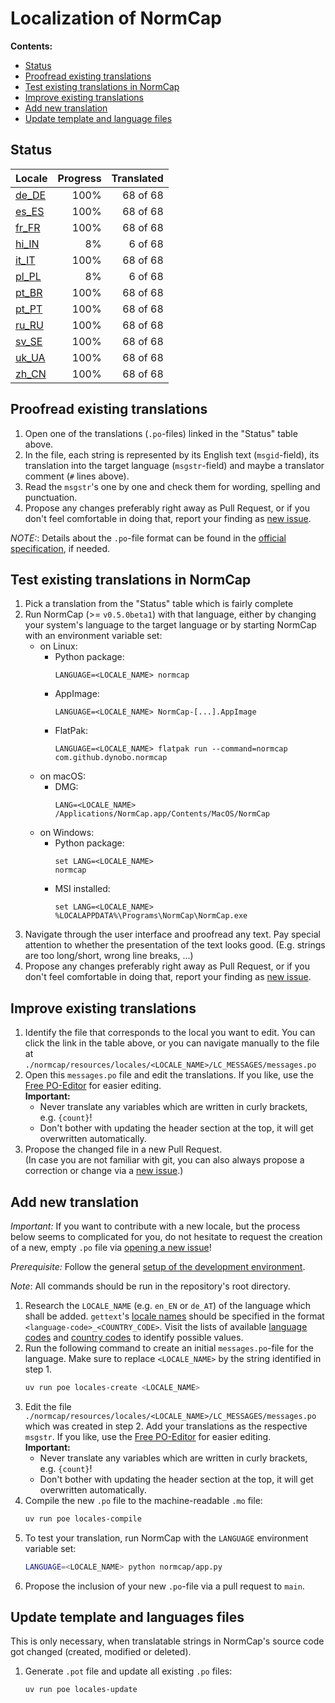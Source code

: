 # Localization of NormCap

**Contents:**

- [Status](#status)
- [Proofread existing translations](#proofread-existing-translations)
- [Test existing translations in NormCap](#test-existing-translations-in-normcap)
- [Improve existing translations](#improve-existing-translations)
- [Add new translation](#add-new-translation)
- [Update template and language files](#update-template-and-languages-files)

## Status

<!-- Generated automatically! -->

| Locale                                   | Progress | Translated |
| :--------------------------------------- | -------: | ---------: |
| [de_DE](./de_DE/LC_MESSAGES/messages.po) |     100% |   68 of 68 |
| [es_ES](./es_ES/LC_MESSAGES/messages.po) |     100% |   68 of 68 |
| [fr_FR](./fr_FR/LC_MESSAGES/messages.po) |     100% |   68 of 68 |
| [hi_IN](./hi_IN/LC_MESSAGES/messages.po) |       8% |    6 of 68 |
| [it_IT](./it_IT/LC_MESSAGES/messages.po) |     100% |   68 of 68 |
| [pl_PL](./pl_PL/LC_MESSAGES/messages.po) |       8% |    6 of 68 |
| [pt_BR](./pt_BR/LC_MESSAGES/messages.po) |     100% |   68 of 68 |
| [pt_PT](./pt_PT/LC_MESSAGES/messages.po) |     100% |   68 of 68 |
| [ru_RU](./ru_RU/LC_MESSAGES/messages.po) |     100% |   68 of 68 |
| [sv_SE](./sv_SE/LC_MESSAGES/messages.po) |     100% |   68 of 68 |
| [uk_UA](./uk_UA/LC_MESSAGES/messages.po) |     100% |   68 of 68 |
| [zh_CN](./zh_CN/LC_MESSAGES/messages.po) |     100% |   68 of 68 |

## Proofread existing translations

1. Open one of the translations (`.po`-files) linked in the "Status" table above.
1. In the file, each string is represented by its English text (`msgid`-field), its
    translation into the target language (`msgstr`-field) and maybe a translator
    comment (`#` lines above).
1. Read the `msgstr`'s one by one and check them for wording, spelling and punctuation.
1. Propose any changes preferably right away as Pull Request, or if you don't feel
    comfortable in doing that, report your finding as
    [new issue](https://github.com/dynobo/normcap/issues/new).

_NOTE:_: Details about the `.po`-file format can be found in the
[official specification](https://www.gnu.org/software/gettext/manual/html_node/PO-Files.html), if needed.

## Test existing translations in NormCap

1. Pick a translation from the "Status" table which is fairly complete
1. Run NormCap (>= `v0.5.0beta1`) with that language, either by changing your system's
    language to the target language or by starting NormCap with an environment variable
    set:
    - on Linux:
        - Python package:
            ```
            LANGUAGE=<LOCALE_NAME> normcap
            ```
        - AppImage:
            ```
            LANGUAGE=<LOCALE_NAME> NormCap-[...].AppImage
            ```
        - FlatPak:
            ```
            LANGUAGE=<LOCALE_NAME> flatpak run --command=normcap com.github.dynobo.normcap
            ```
    - on macOS:
        - DMG:
            ```
            LANG=<LOCALE_NAME> /Applications/NormCap.app/Contents/MacOS/NormCap
            ```
    - on Windows:
        - Python package:
            ```
            set LANG=<LOCALE_NAME>
            normcap
            ```
        - MSI installed:
            ```
            set LANG=<LOCALE_NAME>
            %LOCALAPPDATA%\Programs\NormCap\NormCap.exe
            ```
1. Navigate through the user interface and proofread any text. Pay special attention to
    whether the presentation of the text looks good. (E.g. strings are too long/short,
    wrong line breaks, ...)
1. Propose any changes preferably right away as Pull Request, or if you don't feel
    comfortable in doing that, report your finding as
    [new issue](https://github.com/dynobo/normcap/issues/new).

## Improve existing translations

1. Identify the file that corresponds to the local you want to edit. You can click the
    link in the table above, or you can navigate manually to the file at
    `./normcap/resources/locales/<LOCALE_NAME>/LC_MESSAGES/messages.po`
1. Open this `messages.po` file and edit the translations. If you like, use the
    [Free PO-Editor](https://pofile.net/free-po-editor) for easier editing.
    \
    **Important:**
    - Never translate any variables which are written in curly brackets, e.g. `{count}`!
    - Don't bother with updating the header section at the top, it will get overwritten
        automatically.
1. Propose the changed file in a new Pull Request. \
    (In case you are not familiar with
    git, you can also always propose a correction or change via a
    [new issue](https://github.com/dynobo/normcap/issues/new).)

## Add new translation

_Important:_ If you want to contribute with a new locale, but the process below seems to
complicated for you, do not hesitate to request the creation of a new, empty `.po` file
via [opening a new issue](https://github.com/dynobo/normcap/issues/new)!

_Prerequisite:_ Follow the general
[setup of the development environment](../../../README.md#Development).

_Note_: All commands should be run in the repository's root directory.

1. Research the `LOCALE_NAME` (e.g. `en_EN` or `de_AT`) of the language which shall be
    added. `gettext`'s
    [locale names](https://www.gnu.org/software/gettext/manual/html_node/Locale-Names.html)
    should be specified in the format `<language-code>_<COUNTRY_CODE>`. Visit the
    lists of available
    [language codes](https://www.gnu.org/software/gettext/manual/html_node/Usual-Language-Codes.html)
    and
    [country codes](https://www.gnu.org/software/gettext/manual/html_node/Country-Codes.html)
    to identify possible values.
1. Run the following command to create an initial `messages.po`-file for the language.
    Make sure to replace `<LOCALE_NAME>` by the string identified in step 1.
    ```sh
    uv run poe locales-create <LOCALE_NAME>
    ```
1. Edit the file `./normcap/resources/locales/<LOCALE_NAME>/LC_MESSAGES/messages.po`
    which was created in step 2. Add your translations as the respective `msgstr`. If
    you like, use the [Free PO-Editor](https://pofile.net/free-po-editor) for easier
    editing. \
    **Important:**
    - Never translate any variables which are written in curly brackets, e.g. `{count}`!
    - Don't bother with updating the header section at the top, it will get overwritten
        automatically.
1. Compile the new `.po` file to the machine-readable `.mo` file:
    ```sh
    uv run poe locales-compile
    ```
1. To test your translation, run NormCap with the `LANGUAGE` environment variable set:
    ```sh
    LANGUAGE=<LOCALE_NAME> python normcap/app.py
    ```
1. Propose the inclusion of your new `.po`-file via a pull request to `main`.

## Update template and languages files

This is only necessary, when translatable strings in NormCap's source code got changed
(created, modified or deleted).

1. Generate `.pot` file and update all existing `.po` files:
    ```sh
    uv run poe locales-update
    ```
